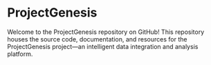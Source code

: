 # ProjectGenesis
Welcome to the ProjectGenesis repository on GitHub! This repository houses the source code, documentation, and resources for the ProjectGenesis project—an intelligent data integration and analysis platform.
